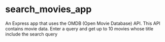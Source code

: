 # search_movies_app

An Express app that uses the OMDB (Open Movie Database) API.
This API contains movie data. Enter a query and get up to 10 movies whose title include the search query
